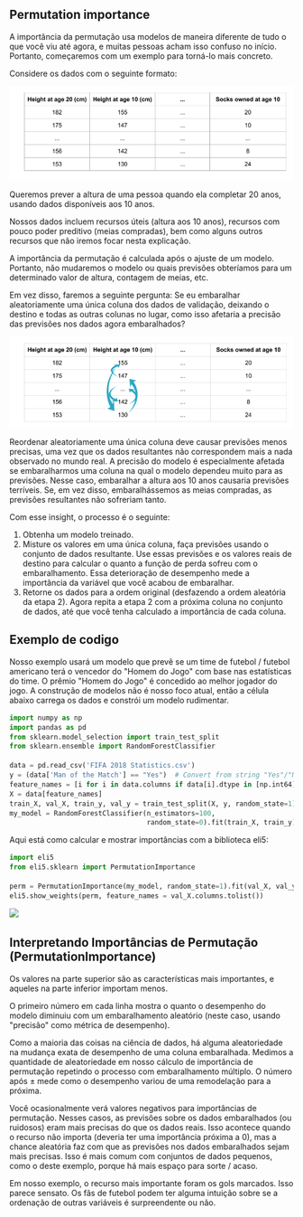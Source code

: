 ## Permutation importance
A importância da permutação usa modelos de maneira diferente de tudo o que você viu até agora, e muitas pessoas acham isso confuso no início. Portanto, começaremos com um exemplo para torná-lo mais concreto.

Considere os dados com o seguinte formato:

<img src="table.png">

Queremos prever a altura de uma pessoa quando ela completar 20 anos, usando dados disponíveis aos 10 anos.

Nossos dados incluem recursos úteis (altura aos 10 anos), recursos com pouco poder preditivo (meias compradas), bem como alguns outros recursos que não iremos focar nesta explicação.

A importância da permutação é calculada após o ajuste de um modelo. Portanto, não mudaremos o modelo ou quais previsões obteríamos para um determinado valor de altura, contagem de meias, etc.

Em vez disso, faremos a seguinte pergunta: Se eu embaralhar aleatoriamente uma única coluna dos dados de validação, deixando o destino e todas as outras colunas no lugar, como isso afetaria a precisão das previsões nos dados agora embaralhados?

<img src="table_shuffle.png">

Reordenar aleatoriamente uma única coluna deve causar previsões menos precisas, uma vez que os dados resultantes não correspondem mais a nada observado no mundo real. A precisão do modelo é especialmente afetada se embaralharmos uma coluna na qual o modelo dependeu muito para as previsões. Nesse caso, embaralhar a altura aos 10 anos causaria previsões terríveis. Se, em vez disso, embaralhássemos as meias compradas, as previsões resultantes não sofreriam tanto.

Com esse insight, o processo é o seguinte:
<ol>
<li>Obtenha um modelo treinado.</li>
<li>Misture os valores em uma única coluna, faça previsões usando o conjunto de dados resultante. Use essas previsões e os valores reais de destino para calcular o quanto a função de perda sofreu com o embaralhamento. Essa deterioração de desempenho mede a importância da variável que você acabou de embaralhar.</li>
<li>Retorne os dados para a ordem original (desfazendo a ordem aleatória da etapa 2). Agora repita a etapa 2 com a próxima coluna no conjunto de dados, até que você tenha calculado a importância de cada coluna.</li>
</ol>

## Exemplo de codigo

Nosso exemplo usará um modelo que prevê se um time de futebol / futebol americano terá o vencedor do "Homem do Jogo" com base nas estatísticas do time. O prêmio "Homem do Jogo" é concedido ao melhor jogador do jogo. A construção de modelos não é nosso foco atual, então a célula abaixo carrega os dados e constrói um modelo rudimentar.



```python
import numpy as np
import pandas as pd
from sklearn.model_selection import train_test_split
from sklearn.ensemble import RandomForestClassifier

data = pd.read_csv('FIFA 2018 Statistics.csv')
y = (data['Man of the Match'] == "Yes")  # Convert from string "Yes"/"No" to binary
feature_names = [i for i in data.columns if data[i].dtype in [np.int64]]
X = data[feature_names]
train_X, val_X, train_y, val_y = train_test_split(X, y, random_state=1)
my_model = RandomForestClassifier(n_estimators=100,
                                  random_state=0).fit(train_X, train_y)
```

Aqui está como calcular e mostrar importâncias com a biblioteca eli5:


```python
import eli5
from eli5.sklearn import PermutationImportance

perm = PermutationImportance(my_model, random_state=1).fit(val_X, val_y)
eli5.show_weights(perm, feature_names = val_X.columns.tolist())
```

<img src="importances.png">



## Interpretando Importâncias de Permutação (PermutationImportance)

Os valores na parte superior são as características mais importantes, e aqueles na parte inferior importam menos.

O primeiro número em cada linha mostra o quanto o desempenho do modelo diminuiu com um embaralhamento aleatório (neste caso, usando "precisão" como métrica de desempenho).

Como a maioria das coisas na ciência de dados, há alguma aleatoriedade na mudança exata de desempenho de uma coluna embaralhada. Medimos a quantidade de aleatoriedade em nosso cálculo de importância de permutação repetindo o processo com embaralhamento múltiplo. O número após ± mede como o desempenho variou de uma remodelação para a próxima.

Você ocasionalmente verá valores negativos para importâncias de permutação. Nesses casos, as previsões sobre os dados embaralhados (ou ruidosos) eram mais precisas do que os dados reais. Isso acontece quando o recurso não importa (deveria ter uma importância próxima a 0), mas a chance aleatória faz com que as previsões nos dados embaralhados sejam mais precisas. Isso é mais comum com conjuntos de dados pequenos, como o deste exemplo, porque há mais espaço para sorte / acaso.

Em nosso exemplo, o recurso mais importante foram os gols marcados. Isso parece sensato. Os fãs de futebol podem ter alguma intuição sobre se a ordenação de outras variáveis ​​é surpreendente ou não.
